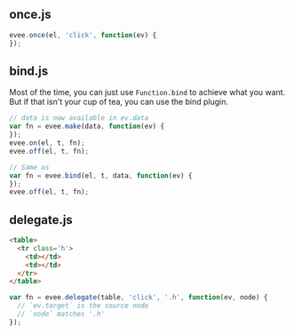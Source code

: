 ## once.js

```js
evee.once(el, 'click', function(ev) {
});
```

## bind.js

Most of the time, you can just use `Function.bind` to achieve
what you want. But if that isn't your cup of tea, you can use
the bind plugin.

```js
// data is now available in ev.data
var fn = evee.make(data, function(ev) {
});
evee.on(el, t, fn);
evee.off(el, t, fn);

// Same as
var fn = evee.bind(el, t, data, function(ev) {
});
evee.off(el, t, fn);
```

## delegate.js

```html
<table>
  <tr class='h'>
    <td></td>
    <td></td>
  </tr>
</table>
```

```js
var fn = evee.delegate(table, 'click', '.h', function(ev, node) {
  // `ev.target` is the source node
  // `node` matches '.h'
});
```
